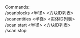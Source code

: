 Commands:  
/scanblocks <半径> <方块ID列表>  
/scanentities <半径> <实体ID列表>  
/scan start <半径> <方块ID列表>  
/scan stop
